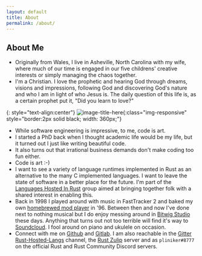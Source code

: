 ```yaml
---
layout: default
title: About
permalink: /about/
---
```


## About Me

* Originally from Wales, I live in Asheville, North Carolina with my wife,
  where much of our time is engaged in our five childrens' creative interests
  or simply managing the chaos together.
* I'm a Christian. I love the prophetic and hearing God through dreams, visions
  and impressions, following God and discovering God's nature and who I am in
  light of who Jesus is. The daily question of this life is, as a certain
  prophet put it, "Did you learn to love?"

{: style="text-align:center"}
![image-title-here](https://avatars2.githubusercontent.com/u/1785642){:class="img-responsive" style="border:2px solid black; width: 360px;"}

* While software engineering is impressive, to me, code is art.
* I started a PhD back when I thought academic life would be my life, but it
  turned out I just like writing beautiful code.
* It also turns out that irrational business demands don't make coding too
  fun either.
* Code is art :-)
* I want to see a variety of language runtimes implemented in
  Rust as an alternative to the many C implemented languages. I want to leave
  the state of software in a better place for the future.
  I'm part of the [Languages Hosted In Rust](https://github.com/rust-hosted-langs/)
  group aimed at bringing together folk with a shared interest in enabling this.
* Back in 1998 I played around with music in FastTracker 2 and baked my own
  [homebrewed mod player](https://github.com/pliniker/attic/tree/master/archive/to-1998/asm2/demo4)
  in '96. Between then and now I've done next to nothing musical but I do enjoy
  messing around in [Bitwig Studio](https://bitwig.com) these days.
  Anything that turns out not too terrible will find it's way to
  [Soundcloud](https://soundcloud.com/user-885707709).
  I fool around on piano and ukulele on occasion.
* Connect with me on
  [Github](https://github.com/pliniker) and
  [Gitlab](https://gitlab.com/pliniker). I am also reachable in the
  [Gitter Rust-Hosted-Langs](https://gitter.im/rust-hosted-langs/runtimes-WG)
  channel, the
  [Rust Zulip](https://rust-lang.zulipchat.com/) server and as `pliniker#8777`
  on the official Rust and Rust Community Discord servers.

